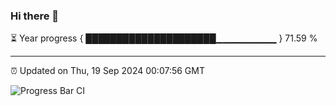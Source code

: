 ### Hi there 👋

⏳ Year progress { █████████████████████▁▁▁▁▁▁▁▁▁ } 71.59 %

---

⏰ Updated on Thu, 19 Sep 2024 00:07:56 GMT

![Progress Bar CI](https://github.com/EinsPommes/EinsPommes/blob/main/.github/workflows/main.yml)
